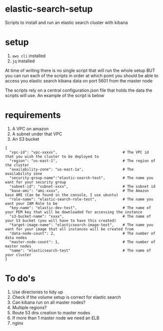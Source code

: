 # elastic-search-setup
Scripts to install and run an elastic search cluster with kibana

# setup

1. `aws cli` installed
2. `jq` installed

At time of writing there is no single script that will run the whole setup BUT you can run each of the scripts in order at 
which point you should be able to access you elastic search kibana data on port 5601 from the master node

The scripts rely on a central configuration.json file that holds the data the scripts will use. An example of the script is below

# requirements

1. A VPC on amazon
2. A subnet under that VPC
3. An S3 bucket

```
{
  "vpc-id": "vpc-xxxxx",                              # The VPC id that you wish the cluster to be deployed to
  "region": "us-east-1",                              # The region of the cluster
  "availability-zone": "us-east-1a",                  # The availability zone 
  "security-group-name":"elastic-search-test",        # The name you want for your security group
  "subnet-id": "subnet-xxxx",                         # The subnet id 
  "base-ami": "ami-xxxx",                             # The Amazon base AMI (Can be found in the console, I use ubuntu)
  "role-name": "elastic-search-role-test",            # The name you want your IAM Role to be
  "key-name": "elastic-dev-test",                     # The name of your PEM key that will be downloaded for accessing the instance
  "s3-bucket-name": "xxxx",                           # The name of your S3 bucket (you will have to have this created)
  "target-image-name": "elasticsearch-image-test",    # The name you want for your image that all instances will be created from
  "data-node-count": 2,                               # The number of data nodes
  "master-node-count": 1,                             # The number of master nodes
  "name": "elasticsearch-test"                        # The name of your cluster
}
```

# To do's

1. Use directories to tidy up
2. Check if the volume setup is correct for elastic search
3. Can kibana run on all master nodes?
4. Multiple regions?
5. Route 53 dns creation to master nodes
6. If more than 1 master node we need an ELB 
7. nginx
